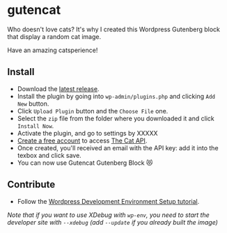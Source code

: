 # gutencat
Who doesn't love cats? It's why I created this Wordpress Gutenberg block that display a random cat image.

Have an amazing catsperience!

## Install
- Download the [latest release](https://github.com/fharper/gutencat/releases).
- Install the plugin by going into `wp-admin/plugins.php` and clicking `Add New` button.
- Click `Upload Plugin` button and the `Choose File` one.
- Select the `zip` file from the folder where you downloaded it and click `Install Now`.
- Activate the plugin, and go to settings by XXXXX
- [Create a free account](https://thecatapi.com/signup) to access [The Cat API](https://thecatapi.com/).
- Once created, you'll received an email with the API key: add it into the texbox and click save.
- You can now use Gutencat Gutenberg Block 😻

## Contribute
- Follow the [Wordpress Development Environment Setup tutorial](https://developer.wordpress.org/block-editor/handbook/tutorials/devenv/).

*Note that if you want to use XDebug with `wp-env`, you need to start the developer site with `--xdebug` (add `--update` if you already built the image)*
